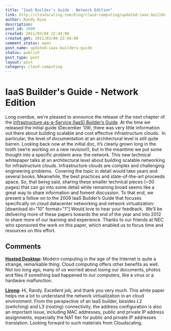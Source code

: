 ```yaml
---
title: "IaaS Builder's Guide - Network Edition"
link: http://cloudscaling.com/blog/cloud-computing/updated-iaas-builders-guide/
author: Randy Bias
description: 
post_id: 1699
created: 2011/03/08 22:44:00
created_gmt: 2011/03/08 22:44:00
comment_status: open
post_name: updated-iaas-builders-guide
status: publish
post_type: post
layout: post
category: cloud-computing
---
```


# IaaS Builder's Guide - Network Edition

Long overdue, we’re pleased to announce the release of the next chapter of the [Infrastructure-as-a-Service (IaaS) Builder’s Guide](/blog/wp-content/uploads/2009/12/iaas-building-guide-v1.pdf). At the time we released the initial guide (December ‘09), there was very little information out there about building scalable and cost effective infrastructure clouds.  In particular, the level of documentation at an architectural level is still quite barren. Looking back now at the initial doc, it’s clearly grown long in the tooth (we’re working on a new revision!), but in the meantime we put some thought into a specific problem area: the network. This new technical whitepaper talks at an architectural level about building scalable networking for infrastructure clouds. Infrastructure clouds are complex and challenging engineering problems.  Covering the topic in detail would take years and several books. Meanwhile, the best practices and state-of-the-art proceeds apace. So, that being said, sharing these smaller technical pieces (~30 pages) that can go into some detail while remaining broad seems like a great way to share information and foment discussion. To that end, we present a follow on to the 2009 IaaS Builder’s Guide that focuses specifically on cloud datacenter networking and network virtualization: [download id="10" format="1"] Would love to hear your feedback.  We’ll be delivering more of these papers towards the end of the year and into 2012 to share more of our learning and experience. Thanks to our friends at NEC who sponsored the work on this paper, which enabled us to focus time and resources on this effort.

## Comments

**[Hosted Desktop](#3021 "2011-03-23 04:22:00"):** Modern computing in the age of the Internet is quite a strange, remarkable thing. Cloud computing offers other benefits as well. Not too long ago, many of us worried about losing our documents, photos and files if something bad happened to our computers, like a virus or a hardware malfunction.

**[Lirong](#3027 "2011-04-12 20:38:00"):** Hi, Randy. Excellent job, and thank you very much. This white paper helps me a lot to understand the network virtualization in an cloud environment. From the perspective of an IaaS builder, besides L2 (switching) and L3 (routing) connectivity, the address configuration is also an important issue, including MAC addresses, public and private IP address assignments, especially the NAT tier for public and private IP addresses translation. Looking forward to such materials from Cloudscaling.

